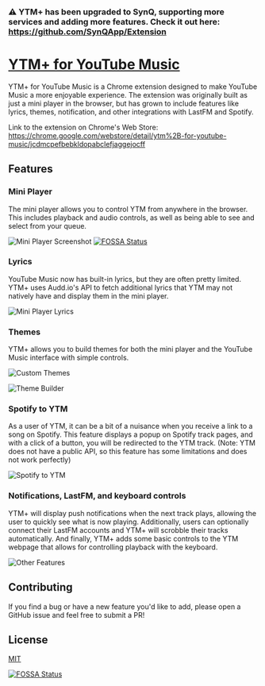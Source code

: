 ### ⚠️ YTM+ has been upgraded to SynQ, supporting more services and adding more features. Check it out here: https://github.com/SynQApp/Extension

# [YTM+ for YouTube Music](https://chrome.google.com/webstore/detail/ytm%2B-for-youtube-music/jcdmcpefbebkldopabclefjaggejocff)

YTM+ for YouTube Music is a Chrome extension designed to make YouTube Music a more enjoyable experience. The extension was originally built as just a mini player in the browser, but has grown to include features like lyrics, themes, notification, and other integrations with LastFM and Spotify.

Link to the extension on Chrome's Web Store: https://chrome.google.com/webstore/detail/ytm%2B-for-youtube-music/jcdmcpefbebkldopabclefjaggejocff

## Features
### Mini Player
The mini player allows you to control YTM from anywhere in the browser. This includes playback and audio controls, as well as being able to see and select from your queue.

![Mini Player Screenshot](https://github.com/mkossoris/YTM-Plus/blob/master/screenshots/Control%20YTM%20from%20Anywhere.png)
[![FOSSA Status](https://app.fossa.com/api/projects/git%2Bgithub.com%2Fmkossoris%2FYTM-Plus.svg?type=shield)](https://app.fossa.com/projects/git%2Bgithub.com%2Fmkossoris%2FYTM-Plus?ref=badge_shield)

### Lyrics
YouTube Music now has built-in lyrics, but they are often pretty limited. YTM+ uses Audd.io's API to fetch additional lyrics that YTM may not natively have and display them in the mini player.

![Mini Player Lyrics](https://github.com/mkossoris/YTM-Plus/blob/master/screenshots/Mini%20Player%20Lyrics.png)

### Themes
YTM+ allows you to build themes for both the mini player and the YouTube Music interface with simple controls.

![Custom Themes](https://github.com/mkossoris/YTM-Plus/blob/master/screenshots/Create%20Custom%20Themes.png)

![Theme Builder](https://github.com/mkossoris/YTM-Plus/blob/master/screenshots/Theme%20Preview.png)

### Spotify to YTM
As a user of YTM, it can be a bit of a nuisance when you receive a link to a song on Spotify. This feature displays a popup on Spotify track pages, and with a click of a button, you will be redirected to the YTM track. (Note: YTM does not have a public API, so this feature has some limitations and does not work perfectly)

![Spotify to YTM](https://github.com/mkossoris/YTM-Plus/blob/master/screenshots/Redirect%20from%20Spotify.png)

### Notifications, LastFM, and keyboard controls
YTM+ will display push notifications when the next track plays, allowing the user to quickly see what is now playing. Additionally, users can optionally connect their LastFM accounts and YTM+ will scrobble their tracks automatically. And finally, YTM+ adds some basic controls to the YTM webpage that allows for controlling playback with the keyboard.

![Other Features](https://github.com/mkossoris/YTM-Plus/blob/master/screenshots/Notifs%20and%20Scrobbling.png)

## Contributing
If you find a bug or have a new feature you'd like to add, please open a GitHub issue and feel free to submit a PR!

## License
[MIT](https://github.com/mkossoris/YTM-Plus/blob/master/LICENSE.md)


[![FOSSA Status](https://app.fossa.com/api/projects/git%2Bgithub.com%2Fmkossoris%2FYTM-Plus.svg?type=large)](https://app.fossa.com/projects/git%2Bgithub.com%2Fmkossoris%2FYTM-Plus?ref=badge_large)